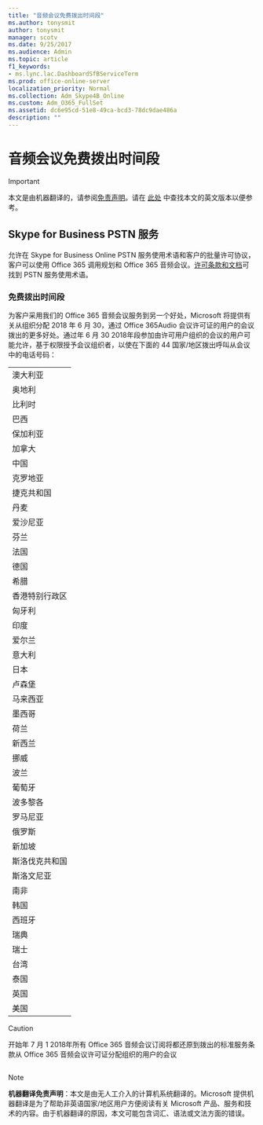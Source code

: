 ```yaml
---
title: "音频会议免费拨出时间段"
ms.author: tonysmit
author: tonysmit
manager: scotv
ms.date: 9/25/2017
ms.audience: Admin
ms.topic: article
f1_keywords:
- ms.lync.lac.DashboardSfBServiceTerm
ms.prod: office-online-server
localization_priority: Normal
ms.collection: Adm_Skype4B_Online
ms.custom: Adm_O365_FullSet
ms.assetid: dc6e95cd-51e8-49ca-bcd3-78dc9dae486a
description: ""
---
```


# 音频会议免费拨出时间段

> [!IMPORTANT]
> 本文是由机器翻译的，请参阅[免责声明](dc6e95cd-51e8-49ca-bcd3-78dc9dae486a.md#MT_Footer)。请在 [此处](https://support.office.com/en-us/article/dc6e95cd-51e8-49ca-bcd3-78dc9dae486a) 中查找本文的英文版本以便参考。
  
## Skype for Business PSTN 服务

允许在 Skype for Business Online PSTN 服务使用术语和客户的批量许可协议，客户可以使用 Office 365 调用规划和 Office 365 音频会议。[许可条款和文档](http://www.microsoftvolumelicensing.com/DocumentSearch.aspx?Mode=2&amp;Keyword=PSTN)可找到 PSTN 服务使用术语。
  
### 免费拨出时间段

为客户采用我们的 Office 365 音频会议服务到另一个好处，Microsoft 将提供有关从组织分配 2018 年 6 月 30，通过 Office 365Audio 会议许可证的用户的会议拨出的更多好处。通过年 6 月 30 2018年段参加由许可用户组织的会议的用户可能允许，基于权限授予会议组织者，以使在下面的 44 国家/地区拨出呼叫从会议中的电话号码：
  
||
|:-----|
|澳大利亚  <br/> |
|奥地利  <br/> |
|比利时  <br/> |
|巴西  <br/> |
|保加利亚  <br/> |
|加拿大  <br/> |
|中国  <br/> |
|克罗地亚  <br/> |
|捷克共和国  <br/> |
|丹麦  <br/> |
|爱沙尼亚  <br/> |
|芬兰  <br/> |
|法国  <br/> |
|德国  <br/> |
|希腊  <br/> |
|香港特别行政区  <br/> |
|匈牙利  <br/> |
|印度  <br/> |
|爱尔兰  <br/> |
|意大利  <br/> |
|日本  <br/> |
|卢森堡  <br/> |
|马来西亚  <br/> |
|墨西哥  <br/> |
|荷兰  <br/> |
|新西兰  <br/> |
|挪威  <br/> |
|波兰  <br/> |
|葡萄牙  <br/> |
|波多黎各  <br/> |
|罗马尼亚  <br/> |
|俄罗斯  <br/> |
|新加坡  <br/> |
|斯洛伐克共和国  <br/> |
|斯洛文尼亚  <br/> |
|南非  <br/> |
|韩国  <br/> |
|西班牙  <br/> |
|瑞典  <br/> |
|瑞士  <br/> |
|台湾  <br/> |
|泰国  <br/> |
|英国  <br/> |
|美国  <br/> |
   
> [!CAUTION]
> 开始年 7 月 1 2018年所有 Office 365 音频会议订阅将都还原到拨出的标准服务条款从 Office 365 音频会议许可证分配组织的用户的会议 
  
## 
<a name="MT_Footer"> </a>

> [!NOTE]
> **机器翻译免责声明**：本文是由无人工介入的计算机系统翻译的。Microsoft 提供机器翻译是为了帮助非英语国家/地区用户方便阅读有关 Microsoft 产品、服务和技术的内容。由于机器翻译的原因，本文可能包含词汇、语法或文法方面的错误。 
  

